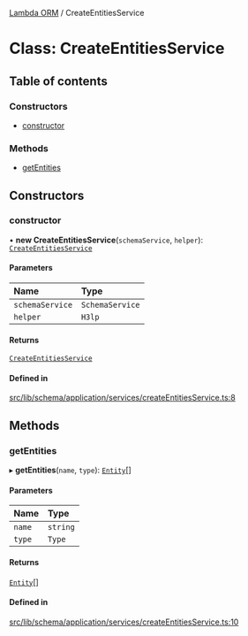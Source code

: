 [Lambda ORM](../README.md) / CreateEntitiesService

# Class: CreateEntitiesService

## Table of contents

### Constructors

- [constructor](CreateEntitiesService.md#constructor)

### Methods

- [getEntities](CreateEntitiesService.md#getentities)

## Constructors

### constructor

• **new CreateEntitiesService**(`schemaService`, `helper`): [`CreateEntitiesService`](CreateEntitiesService.md)

#### Parameters

| Name | Type |
| :------ | :------ |
| `schemaService` | `SchemaService` |
| `helper` | `H3lp` |

#### Returns

[`CreateEntitiesService`](CreateEntitiesService.md)

#### Defined in

[src/lib/schema/application/services/createEntitiesService.ts:8](https://github.com/lambda-orm/lambdaorm-base/blob/8900f48/src/lib/schema/application/services/createEntitiesService.ts#L8)

## Methods

### getEntities

▸ **getEntities**(`name`, `type`): [`Entity`](../interfaces/Entity.md)[]

#### Parameters

| Name | Type |
| :------ | :------ |
| `name` | `string` |
| `type` | `Type` |

#### Returns

[`Entity`](../interfaces/Entity.md)[]

#### Defined in

[src/lib/schema/application/services/createEntitiesService.ts:10](https://github.com/lambda-orm/lambdaorm-base/blob/8900f48/src/lib/schema/application/services/createEntitiesService.ts#L10)
